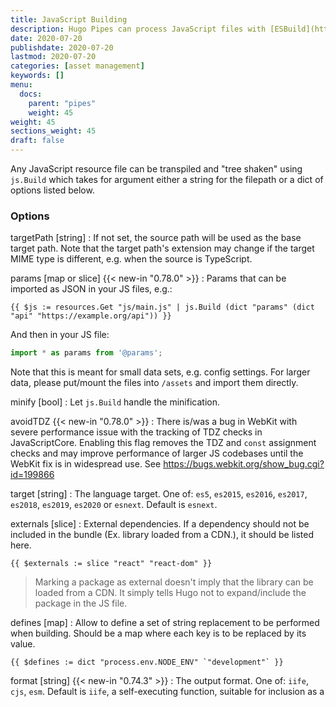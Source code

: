 ```yaml
---
title: JavaScript Building
description: Hugo Pipes can process JavaScript files with [ESBuild](https://github.com/evanw/esbuild).
date: 2020-07-20
publishdate: 2020-07-20
lastmod: 2020-07-20
categories: [asset management]
keywords: []
menu:
  docs:
    parent: "pipes"
    weight: 45
weight: 45
sections_weight: 45
draft: false
---
```


Any JavaScript resource file can be transpiled and "tree shaken" using `js.Build` which takes for argument either a string for the filepath or a dict of options listed below.

### Options

targetPath [string]
: If not set, the source path will be used as the base target path. 
Note that the target path's extension may change if the target MIME type is different, e.g. when the source is TypeScript.

params [map or slice] {{< new-in "0.78.0" >}}
: Params that can be imported as JSON in your JS files, e.g.:

```go-html-template
{{ $js := resources.Get "js/main.js" | js.Build (dict "params" (dict "api" "https://example.org/api")) }}
```
And then in your JS file: 

```js
import * as params from '@params';
``` 

Note that this is meant for small data sets, e.g. config settings. For larger data, please put/mount the files into `/assets` and import them directly.

minify [bool]
: Let `js.Build` handle the minification.

avoidTDZ {{< new-in "0.78.0" >}}
: There is/was a bug in WebKit with severe performance issue with the tracking of TDZ checks in JavaScriptCore. Enabling this flag removes the TDZ and `const` assignment checks and may improve performance of larger JS codebases until the WebKit fix is in widespread use. See https://bugs.webkit.org/show_bug.cgi?id=199866

target [string]
: The language target.
  One of: `es5`, `es2015`, `es2016`, `es2017`, `es2018`, `es2019`, `es2020` or `esnext`.
  Default is `esnext`.

externals [slice]
: External dependencies. If a dependency should not be included in the bundle (Ex. library loaded from a CDN.), it should be listed here.

```go-html-template
{{ $externals := slice "react" "react-dom" }}
```

> Marking a package as external doesn't imply that the library can be loaded from a CDN. It simply tells Hugo not to expand/include the package in the JS file.

defines [map]
: Allow to define a set of string replacement to be performed when building. Should be a map where each key is to be replaced by its value.

```go-html-template
{{ $defines := dict "process.env.NODE_ENV" `"development"` }}
```

format [string] {{< new-in "0.74.3" >}}
: The output format.
  One of: `iife`, `cjs`, `esm`.
  Default is `iife`, a self-executing function, suitable for inclusion as a <script> tag.

sourceMap
: Whether to generate source maps. Enum, currently only `inline` (we will improve that).

### Import JS code from /assets

{{< new-in "0.78.0" >}}

Since Hugo `v0.78.0` `js.Build` has full support for the virtual union file system in [Hugo Modules](/hugo-modules/). You can see some simple examples in this [test project](https://github.com/gohugoio/hugoTestProjectJSModImports), but in short this means that you can do this:

```js
import { hello } from 'my/module';
```

And it will resolve to the top-most `index.{js,ts,tsx,jsx}` inside `assets/my/module` in the layered file system.

```js
import { hello3 } from 'my/module/hello3';
```

Wil resolve to `hello3.{js,ts,tsx,jsx}` inside `assets/my/module`.

Any imports starting with `.` is resolved relative to the current file:

```js
import { hello4 } from './lib';
```

For other files (e.g. `JSON`, `CSS`) you need to use the relative path including any extension, e.g:

```js
import * as data from 'my/module/data.json';
```

Any imports in a file outside `/assets` or that does not resolve to a component inside `/assets` will be resolved by [ESBuild](https://esbuild.github.io/) with the **project directory** as the resolve directory (used as the starting point when looking for `node_modules` etc.). Also see [hugo mod npm pack](/commands/hugo_mod_npm_pack/).  If you have any imported NPM dependencies in your project, you need to make sure to run `npm install` before you run `hugo`.

Also note the new `params` option that can be passed from template to your JS files, e.g.:

```go-html-template
{{ $js := resources.Get "js/main.js" | js.Build (dict "params" (dict "api" "https://example.org/api")) }}
```
And then in your JS file: 

```js
import * as params from '@params';
```

Hugo will, by default, generate a `assets/jsconfig.js` file that maps the imports. This is useful for navigation/intellisense help inside code editors, but if you don't need/want it, you can [turn it off](/getting-started/configuration/#configure-build).



### Include Dependencies In package.json / node_modules

Any imports in a file outside `/assets` or that does not resolve to a component inside `/assets` will be resolved by [ESBuild](https://esbuild.github.io/) with the **project directory** as the resolve directory (used as the starting point when looking for `node_modules` etc.). Also see [hugo mod npm pack](/commands/hugo_mod_npm_pack/).  If you have any imported NPM dependencies in your project, you need to make sure to run `npm install` before you run `hugo`.

{{< new-in "0.78.1" >}} From Hugo `0.78.1` the start directory for resolving NPM packages (aka. packages that live inside a `node_modules` folder) is always the main project folder.

**Note:** If you're developing a theme/component that is supposed to be imported and depends on dependencies inside `package.json`, we recommend reading about [hugo mod npm pack](/commands/hugo_mod_npm_pack/), a tool to consolidate all the NPM dependencies in a project.


### Examples

```go-html-template
{{ $built := resources.Get "js/index.js" | js.Build "main.js" }}
```

Or with options:

```go-html-template
{{ $externals := slice "react" "react-dom" }}
{{ $defines := dict "process.env.NODE_ENV" `"development"` }}

{{ $opts := dict "targetPath" "main.js" "externals" $externals "defines" $defines }}
{{ $built := resources.Get "scripts/main.js" | js.Build $opts }}
<script type="text/javascript" src="{{ $built.RelPermalink }}" defer></script>
```

#### Shimming a JS library 

It's a very common practice to load external libraries using CDN rather than importing all packages in a single JS file, making it bulky. To do the same with Hugo, you'll need to shim the libraries as follows. In this example, `algoliasearch` and `instantsearch.js` will be shimmed.

Firstly, add the following to your project's `package.json`:
```json
{
  "browser": {
    "algoliasearch/lite": "./public/js/shims/algoliasearch.js",
    "instantsearch.js/es/lib/main": "./public/js/shims/instantsearch.js"
  }
}
```

What this does is it tells Hugo to look for the listed packages somewhere else. Here we're telling Hugo to look for `algoliasearch/lite` and `instantsearch.js/es/lib/main` in the project's `public/js/shims` folder.

Now we'll need to create the shim JS files which export the global JS variables `module.exports = window.something`. You can create a separate shim JS file in your `assets` directory, and redirect the import paths there if you wish, but a much cleaner way is to create these files on the go, by having the following before your JS is built.

```go-html-template
{{ $a := "module.exports = window.algoliasearch" | resources.FromString "js/shims/algoliasearch.js" }}
{{ $i := "module.exports = window.instantsearch" | resources.FromString "js/shims/instantsearch.js" }}

{{/* Call RelPermalink unnecessarily to generate JS files */}}
{{ $placebo := slice $a.RelPermalink $i.RelPermalink }}
```
That's it! You should now have a browser-friendly JS which can use external JS libraries.
